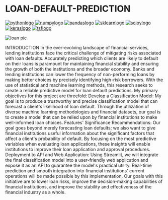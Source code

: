 # LOAN-DEFAULT-PREDICTION
[![pythonlogo](https://github.com/Algora-NG/LOAN-DEFAULT-PREDICTION/assets/153315141/2a669e0c-03fa-40e5-8187-342d50fcfcb3)](https://www.python.org)
[![numpylogo](https://github.com/Algora-NG/LOAN-DEFAULT-PREDICTION/assets/153315141/9f100adf-aa57-4203-99d0-83251660f010)](https://numpy.org/)
[![pandaslogo](https://github.com/Algora-NG/LOAN-DEFAULT-PREDICTION/assets/153315141/39b3b535-105e-440d-b93b-e6d4d2165259)](https://pandas.pydata.org)
[![sklearnlogo](https://github.com/Algora-NG/LOAN-DEFAULT-PREDICTION/assets/153315141/34225b49-a9ec-4980-b985-81d2a7010e8a)](https://scikit-learn.org/stable)
[![scipylogo](https://github.com/Algora-NG/LOAN-DEFAULT-PREDICTION/assets/153315141/29ec7c2e-7544-4e18-b4b0-74e753bd15d4)](https://www.scipy.org)
[![keraslogo](https://github.com/Algora-NG/LOAN-DEFAULT-PREDICTION/assets/153315141/1b157a1c-8f8e-4174-b8eb-c60daf033a36)](https://keras.io)
[![tsflogo](https://github.com/Algora-NG/LOAN-DEFAULT-PREDICTION/assets/153315141/50e5a9ba-e78d-48f7-a9e3-b5b7902fe757)](https://www.tensorflow.org)


![loan pic](https://github.com/Algora-NG/LOAN-DEFAULT-PREDICTION/assets/153315141/b455b48a-fb1d-4db7-a118-f181697e8512)

INTRODUCTION
In the ever-evolving landscape of financial services, lending institutions face the critical challenge of mitigating risks associated with loan defaults. Accurately predicting which clients are likely to default on their loans is paramount for maintaining financial stability and ensuring the growth of both the institutions and the broader economy. Banks and lending institutions can lower the frequency of non-performing loans by making better choices by precisely identifying high-risk borrowers. With the use of statistical and machine learning methods, this research seeks to create a reliable predictive model for loan default predictions.
My primary objectives for this project are threefold:
Develop a Classification Model: My goal is to produce a trustworthy and precise classification model that can forecast a client's likelihood of loan default. Through the utilization of diverse machine learning methodologies and financial datasets, our goal is to create a model that can be relied upon by financial institutions to make well-informed loan choices.
Features' Significance Recommendations: Our goal goes beyond merely forecasting loan defaults; we also want to give financial institutions useful information about the significant factors that affect a client's probability of default. By focusing on the most predictive variables when evaluating loan applications, these insights will enable institutions to improve their loan application and approval procedures.
Deployment to API and Web Application: Using Streamlit, we will integrate the final classification model into a user-friendly web application and expose it as an API to guarantee the model's practical utility. Real-time prediction and smooth integration into financial institutions' current operations will be made possible by this implementation.
Our goals with this initiative are to lower loan risks, improve the decision-making capabilities of financial institutions, and improve the stability and effectiveness of the financial industry as a whole.



 

